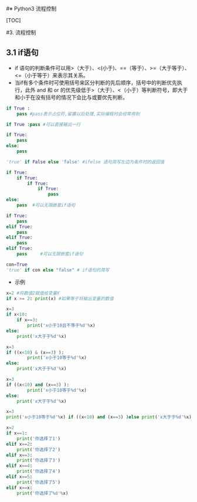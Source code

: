 #※ Python3 流程控制

[TOC]

#3. 流程控制

##  3.1 if语句

- if 语句的判断条件可以用>（大于）、<(小于)、==（等于）、>=（大于等于）、<=（小于等于）来表示其关系。 
- 当if有多个条件时可使用括号来区分判断的先后顺序，括号中的判断优先执行，此外 and 和 or 的优先级低于>（大于）、<（小于）等判断符号，即大于和小于在没有括号的情况下会比与或要优先判断。 

```python
if True :
    pass #pass表示占位符,留置以后处理,实际编程时会经常用到
```

```python
if True :pass #可以直接输出一行
```

```python
if True:
    pass
else:
    pass 
```

```python
'true' if False else 'false' #ifelse 语句简写左边为条件时的返回值
```

```python
if True:
    if True:
        if True:
            if True:
                pass
else:
    pass  #可以无限嵌套if语句
```

```python
if True:
    pass
elif True:
    pass
elif True:
    pass
elif True:
    pass     #可以无限嵌套if语句
```

```python
con=True
'true' if con else "false" # if语句的简写
```
- 示例
```python
x=2 #将数值2赋值给变量X
if x >= 2: print(x) #如果等于将输出变量的数值
```

```python
x=3
if x<10:
    if x==3:
        print('x小于10且不等于%d'%x)   
else:
    print('x大于于%d'%x)
```

```python
x=3
if ((x<10) & (x==3) ):
        print('x小于10等于%d'%x)
else:
    print('x大于于%d'%x)
```

```python
x=3
if ((x<10) and (x==3) ):
        print('x小于10等于%d'%x)
else:
    print('x大于于%d'%x)
```

```python
x=3
print('x小于10等于%d'%x) if ((x<10) and (x==3) )else print('x大于于%d'%x)
```

```python
x=2
if x==1:
    print('你选择了1')
elif x==2:
    print('你选择了2') 
elif x==3:
    print('你选择了3') 
elif x==4:
    print('你选择了4')
elif x==5:
    print('你选择了5') 
elif x==x:
    print('你选择了%d'%x) 
```




